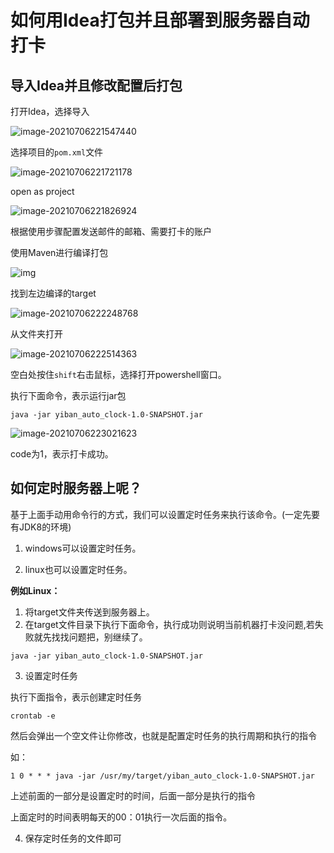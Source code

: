# 如何用Idea打包并且部署到服务器自动打卡

## 导入Idea并且修改配置后打包

打开Idea，选择导入

![image-20210706221547440](https://gitee.com/xddadd/cloud-image/raw/master/image-20210706221547440.png)



选择项目的`pom.xml`文件

![image-20210706221721178](https://gitee.com/xddadd/cloud-image/raw/master/image-20210706221721178.png)

open as project

![image-20210706221826924](https://gitee.com/xddadd/cloud-image/raw/master/image-20210706221826924.png)



根据使用步骤配置发送邮件的邮箱、需要打卡的账户

使用Maven进行编译打包

![img](https://gitee.com/xddadd/cloud-image/raw/master/A5E]_QDDZSD]ZTQQ8M4PEF9.png)

找到左边编译的target

![image-20210706222248768](https://gitee.com/xddadd/cloud-image/raw/master/image-20210706222248768.png)

从文件夹打开

![image-20210706222514363](https://gitee.com/xddadd/cloud-image/raw/master/image-20210706222514363.png)

空白处按住`shift`右击鼠标，选择打开powershell窗口。

执行下面命令，表示运行jar包

```shell
java -jar yiban_auto_clock-1.0-SNAPSHOT.jar
```

![image-20210706223021623](https://gitee.com/xddadd/cloud-image/raw/master/image-20210706223021623.png)

code为1，表示打卡成功。

## 如何定时服务器上呢？

基于上面手动用命令行的方式，我们可以设置定时任务来执行该命令。(一定先要有JDK8的环境)

1. windows可以设置定时任务。

2. linux也可以设置定时任务。

**例如Linux：**

1. 将target文件夹传送到服务器上。
2. 在target文件目录下执行下面命令，执行成功则说明当前机器打卡没问题,若失败就先找找问题把，别继续了。

```shell
java -jar yiban_auto_clock-1.0-SNAPSHOT.jar
```

3. 设置定时任务

执行下面指令，表示创建定时任务

```shell
crontab -e
```

然后会弹出一个空文件让你修改，也就是配置定时任务的执行周期和执行的指令

如：

```shell
1 0 * * * java -jar /usr/my/target/yiban_auto_clock-1.0-SNAPSHOT.jar
```

上述前面的一部分是设置定时的时间，后面一部分是执行的指令

上面定时的时间表明每天的00：01执行一次后面的指令。

4. 保存定时任务的文件即可



